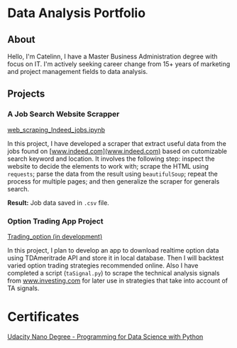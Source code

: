 # Data Analysis Portfolio

## About

Hello, I'm Catelinn, I have a Master Business Administration degree with focus on IT. I'm actively seeking career change from 15+ years of marketing and project management fields to data analysis.

## Projects

### A Job Search Website Scrapper

[web_scraping_Indeed_jobs.ipynb](https://github.com/catelinn/data-analysis-portfolio/tree/master/projects/web_scraping_Indeed_Jobs.ipynb)

In this project, I have developed a scraper that extract useful data from the jobs found on [www.indeed.com](www.indeed.com) based on cutomizable search keyword and location. It involves the following step: inspect the website to decide the elements to work with; scrape the HTML using `requests`; parse the data from the result using `beautifulSoup`; repeat the process for multiple pages; and then generalize the scraper for generals search.

**Result:** Job data saved in `.csv` file.


### Option Trading App Project


[Trading_option (in development)](https://github.com/catelinn/trading_options)

In this project, I plan to develop an app to download realtime option data using TDAmeritrade API and store it in local database. Then I will backtest varied option trading strategies recommended online. Also I have completed a script (`taSignal.py`) to scrape the technical analysis signals from www.investing.com for later use in strategies that take into account of TA signals.


# Certificates

[Udacity Nano Degree - Programming for Data Science with Python](https://graduation.udacity.com/confirm/FGQADLZH)
